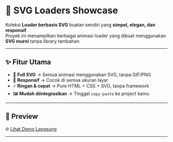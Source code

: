 # 🚀 SVG Loaders Showcase

Koleksi **Loader berbasis SVG** buatan sendiri yang **simpel, elegan, dan responsif**.  
Proyek ini menampilkan berbagai animasi loader yang dibuat menggunakan **SVG murni** tanpa library tambahan.

---

## ✨ Fitur Utama

- 🎨 **Full SVG** → Semua animasi menggunakan SVG, tanpa GIF/PNG
- 📱 **Responsif** → Cocok di semua ukuran layar
- ⚡ **Ringan & cepat** → Pure HTML + CSS + SVG, tanpa framework
- 🖼️ **Mudah diintegrasikan** → Tinggal `copy-paste` ke project kamu

---

## 📸 Preview

🌐 [Lihat Demo Langsung](https://nabil17-alt.github.io/loaders/)

---